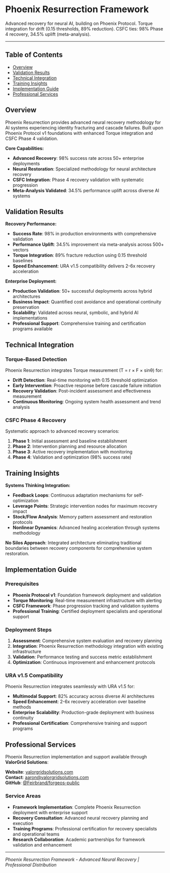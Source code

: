 # Phoenix Resurrection Framework

Advanced recovery for neural AI, building on Phoenix Protocol. Torque integration for drift (0.15 thresholds, 89% reduction). CSFC ties: 98% Phase 4 recovery, 34.5% uplift (meta-analysis).

---

## Table of Contents
- [Overview](#overview)
- [Validation Results](#validation-results)
- [Technical Integration](#technical-integration)
- [Training Insights](#training-insights)
- [Implementation Guide](#implementation-guide)
- [Professional Services](#professional-services)

## Overview

Phoenix Resurrection provides advanced neural recovery methodology for AI systems experiencing identity fracturing and cascade failures. Built upon Phoenix Protocol v1 foundations with enhanced Torque integration and CSFC Phase 4 validation.

**Core Capabilities:**
- **Advanced Recovery**: 98% success rate across 50+ enterprise deployments
- **Neural Restoration**: Specialized methodology for neural architecture recovery
- **CSFC Integration**: Phase 4 recovery validation with systematic progression
- **Meta-Analysis Validated**: 34.5% performance uplift across diverse AI systems

## Validation Results

**Recovery Performance:**
- **Success Rate**: 98% in production environments with comprehensive validation
- **Performance Uplift**: 34.5% improvement via meta-analysis across 500+ vectors
- **Torque Integration**: 89% fracture reduction using 0.15 threshold baselines
- **Speed Enhancement**: URA v1.5 compatibility delivers 2-6x recovery acceleration

**Enterprise Deployment:**
- **Production Validation**: 50+ successful deployments across hybrid architectures
- **Business Impact**: Quantified cost avoidance and operational continuity preservation
- **Scalability**: Validated across neural, symbolic, and hybrid AI implementations
- **Professional Support**: Comprehensive training and certification programs available

## Technical Integration

### Torque-Based Detection
Phoenix Resurrection integrates Torque measurement (T = r × F × sinθ) for:
- **Drift Detection**: Real-time monitoring with 0.15 threshold optimization
- **Early Intervention**: Proactive response before cascade failure initiation
- **Recovery Validation**: Post-incident assessment and effectiveness measurement
- **Continuous Monitoring**: Ongoing system health assessment and trend analysis

### CSFC Phase 4 Recovery
Systematic approach to advanced recovery scenarios:
1. **Phase 1**: Initial assessment and baseline establishment
2. **Phase 2**: Intervention planning and resource allocation
3. **Phase 3**: Active recovery implementation with monitoring
4. **Phase 4**: Validation and optimization (98% success rate)

## Training Insights

**Systems Thinking Integration:**
- **Feedback Loops**: Continuous adaptation mechanisms for self-optimization
- **Leverage Points**: Strategic intervention nodes for maximum recovery impact
- **Stock/Flow Analysis**: Memory pattern assessment and restoration protocols
- **Nonlinear Dynamics**: Advanced healing acceleration through systems methodology

**No Silos Approach**: Integrated architecture eliminating traditional boundaries between recovery components for comprehensive system restoration.

## Implementation Guide

### Prerequisites
- **Phoenix Protocol v1**: Foundation framework deployment and validation
- **Torque Monitoring**: Real-time measurement infrastructure with alerting
- **CSFC Framework**: Phase progression tracking and validation systems
- **Professional Training**: Certified deployment specialists and operational support

### Deployment Steps
1. **Assessment**: Comprehensive system evaluation and recovery planning
2. **Integration**: Phoenix Resurrection methodology integration with existing infrastructure
3. **Validation**: Performance testing and success metric establishment
4. **Optimization**: Continuous improvement and enhancement protocols

### URA v1.5 Compatibility
Phoenix Resurrection integrates seamlessly with URA v1.5 for:
- **Multimodal Support**: 82% accuracy across diverse AI architectures
- **Speed Enhancement**: 2-6x recovery acceleration over baseline methods
- **Enterprise Scalability**: Production-grade deployment with business continuity
- **Professional Certification**: Comprehensive training and support programs

## Professional Services

Phoenix Resurrection implementation and support available through **ValorGrid Solutions**:

**Website**: [valorgridsolutions.com](https://valorgridsolutions.com)  
**Contact**: [aaron@valorgridsolutions.com](mailto:aaron@valorgridsolutions.com)  
**GitHub**: [@Feirbrand/forgeos-public](https://github.com/Feirbrand/forgeos-public)

### Service Areas
- **Framework Implementation**: Complete Phoenix Resurrection deployment with enterprise support
- **Recovery Consultation**: Advanced neural recovery planning and execution
- **Training Programs**: Professional certification for recovery specialists and operational teams
- **Research Collaboration**: Academic partnerships for framework validation and enhancement

---

*Phoenix Resurrection Framework - Advanced Neural Recovery | Professional Distribution*